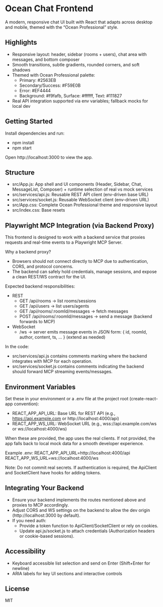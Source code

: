 # Ocean Chat Frontend

A modern, responsive chat UI built with React that adapts across desktop and mobile, themed with the “Ocean Professional” style.

## Highlights

- Responsive layout: header, sidebar (rooms + users), chat area with messages, and bottom composer
- Smooth transitions, subtle gradients, rounded corners, and soft shadows
- Themed with Ocean Professional palette:
  - Primary: #2563EB
  - Secondary/Success: #F59E0B
  - Error: #EF4444
  - Background: #f9fafb, Surface: #ffffff, Text: #111827
- Real API integration supported via env variables; fallback mocks for local dev

## Getting Started

Install dependencies and run:
- npm install
- npm start

Open http://localhost:3000 to view the app.

## Structure

- src/App.js: App shell and UI components (Header, Sidebar, Chat, MessageList, Composer) + runtime selection of real vs mock services
- src/services/api.js: Reusable REST API client (env-driven base URL)
- src/services/socket.js: Reusable WebSocket client (env-driven URL)
- src/App.css: Complete Ocean Professional theme and responsive layout
- src/index.css: Base resets

## Playwright MCP Integration (via Backend Proxy)

This frontend is designed to work with a backend service that proxies requests and real-time events to a Playwright MCP Server.

Why a backend proxy?
- Browsers should not connect directly to MCP due to authentication, CORS, and protocol concerns.
- The backend can safely hold credentials, manage sessions, and expose a clean REST/WS contract for the UI.

Expected backend responsibilities:
- REST
  - GET /api/rooms -> list rooms/sessions
  - GET /api/users -> list users/agents
  - GET /api/rooms/:roomId/messages -> fetch messages
  - POST /api/rooms/:roomId/messages -> send a message (backend forwards to MCP)
- WebSocket
  - /ws -> server emits message events in JSON form:
    { id, roomId, author, content, ts, ... } (extend as needed)

In the code:
- src/services/api.js contains comments marking where the backend integrates with MCP for each operation.
- src/services/socket.js contains comments indicating the backend should forward MCP streaming events/messages.

## Environment Variables

Set these in your environment or a .env file at the project root (create-react-app convention):
- REACT_APP_API_URL: Base URL for REST API (e.g., https://api.example.com or http://localhost:4000/api)
- REACT_APP_WS_URL: WebSocket URL (e.g., wss://api.example.com/ws or ws://localhost:4000/ws)

When these are provided, the app uses the real clients. If not provided, the app falls back to local mock data for a smooth developer experience.

Example .env:
REACT_APP_API_URL=http://localhost:4000/api
REACT_APP_WS_URL=ws://localhost:4000/ws

Note: Do not commit real secrets. If authentication is required, the ApiClient and SocketClient have hooks for adding tokens.

## Integrating Your Backend

- Ensure your backend implements the routes mentioned above and proxies to MCP accordingly.
- Adjust CORS and WS settings on the backend to allow the dev origin (http://localhost:3000 by default).
- If you need auth:
  - Provide a token function to ApiClient/SocketClient or rely on cookies.
  - Update api.js/socket.js to attach credentials (Authorization headers or cookie-based sessions).

## Accessibility

- Keyboard accessible list selection and send on Enter (Shift+Enter for newline)
- ARIA labels for key UI sections and interactive controls

## License

MIT
